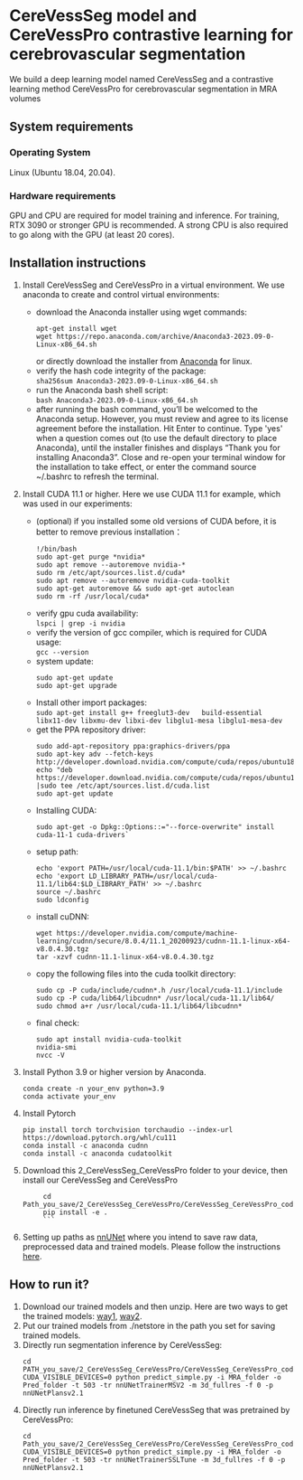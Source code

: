 # CereVessSeg model and CereVessPro contrastive learning for cerebrovascular segmentation
We build a deep learning model named CereVessSeg and a contrastive learning method CereVessPro for cerebrovascular segmentation in MRA volumes
## System requirements
### Operating System
Linux (Ubuntu 18.04, 20.04). 
### Hardware requirements
GPU and CPU are required for model training and inference. For training, RTX 3090 or stronger GPU is recommended. A strong CPU is also required to go along with the GPU (at least 20 cores).


## Installation instructions
1. Install CereVessSeg and CereVessPro in a virtual environment. We use anaconda to create and control virtual environments: 
	* download the Anaconda installer using wget commands:  
         ```
         apt-get install wget
	   wget https://repo.anaconda.com/archive/Anaconda3-2023.09-0-Linux-x86_64.sh
         ```  
      or directly download the installer from [Anaconda](https://www.anaconda.com/download#downloads) for linux.
	* verify the hash code integrity of the package:  
		`sha256sum Anaconda3-2023.09-0-Linux-x86_64.sh`
	* run the Anaconda bash shell script:  
		`bash Anaconda3-2023.09-0-Linux-x86_64.sh`
	* after running the bash command, you’ll be welcomed to the Anaconda setup. However, you must review and agree to its license agreement before the installation. Hit Enter to continue. Type 'yes' when a question comes out (to use the default directory to place Anaconda), until the installer finishes and displays “Thank you for installing Anaconda3”. Close and re-open your terminal window for the installation to take effect, or enter the command source ~/.bashrc to refresh the terminal.

2. Install CUDA 11.1 or higher. Here we use CUDA 11.1 for example, which was used in our experiments:
	* (optional) if you installed some old versions of CUDA before, it is better to remove previous installation：
         ```
		!/bin/bash
		sudo apt-get purge *nvidia*
		sudo apt remove --autoremove nvidia-*
		sudo rm /etc/apt/sources.list.d/cuda*
		sudo apt remove --autoremove nvidia-cuda-toolkit
		sudo apt-get autoremove && sudo apt-get autoclean
		sudo rm -rf /usr/local/cuda*
         ```
	* verify gpu cuda availability:  
			`lspci | grep -i nvidia`
	* verify the version of gcc compiler, which is required for CUDA usage:  
			`gcc --version`
	* system update:
         ```
      sudo apt-get update  
		sudo apt-get upgrade 
         ```
	* Install other import packages:  
			`sudo apt-get install g++ freeglut3-dev   build-essential libx11-dev libxmu-dev libxi-dev libglu1-mesa libglu1-mesa-dev`
	* get the PPA repository driver: 
         ```
		sudo add-apt-repository ppa:graphics-drivers/ppa
		sudo apt-key adv --fetch-keys http://developer.download.nvidia.com/compute/cuda/repos/ubuntu1804/x86_64/7fa2af80.pub  
		echo "deb https://developer.download.nvidia.com/compute/cuda/repos/ubuntu1804/x86_64/ |sudo tee /etc/apt/sources.list.d/cuda.list 
		sudo apt-get update
         ```
	* Installing CUDA:
         ```
		sudo apt-get -o Dpkg::Options::="--force-overwrite" install cuda-11-1 cuda-drivers`
         ``` 
	* setup path:
         ```
		echo 'export PATH=/usr/local/cuda-11.1/bin:$PATH' >> ~/.bashrc
		echo 'export LD_LIBRARY_PATH=/usr/local/cuda-11.1/lib64:$LD_LIBRARY_PATH' >> ~/.bashrc
		source ~/.bashrc
		sudo ldconfig
         ```
	* install cuDNN:
         ```
		wget https://developer.nvidia.com/compute/machine-learning/cudnn/secure/8.0.4/11.1_20200923/cudnn-11.1-linux-x64-v8.0.4.30.tgz
		tar -xzvf cudnn-11.1-linux-x64-v8.0.4.30.tgz
         ```
	* copy the following files into the cuda toolkit directory:
         ```
		sudo cp -P cuda/include/cudnn*.h /usr/local/cuda-11.1/include
		sudo cp -P cuda/lib64/libcudnn* /usr/local/cuda-11.1/lib64/
		sudo chmod a+r /usr/local/cuda-11.1/lib64/libcudnn*
         ```
	* final check:
         ```
		sudo apt install nvidia-cuda-toolkit
		nvidia-smi
		nvcc -V
         ```
3. Install Python 3.9 or higher version by Anaconda.  
    ```
    conda create -n your_env python=3.9
	conda activate your_env
	```
4. Install Pytorch 
    ```  
	pip install torch torchvision torchaudio --index-url https://download.pytorch.org/whl/cu111
	conda install -c anaconda cudnn
	conda install -c anaconda cudatoolkit
	```
5. Download this 2_CereVessSeg_CereVessPro folder to your device, then install our CereVessSeg and CereVessPro
   ```
		cd Path_you_save/2_CereVessSeg_CereVessPro/CereVessSeg_CereVessPro_code
    	pip install -e .
	    ```
 6. Setting up paths as [nnUNet](https://github.com/MIC-DKFZ/nnUNet/blob/master/documentation/set_environment_variables.md) where you intend to save raw data, preprocessed data and trained models. Please follow the instructions [here]( https://github.com/MIC-DKFZ/nnUNet/blob/master/documentation/setting_up_paths.md).
    
## How to run it?    		
   1. Download our trained models and then unzip. Here are two ways to get the trained models: [way1](https://pan.baidu.com/s/1v8X-hEaug5Jsawpra97Tcg?pwd=vhcq), 
   [way2](https://terabox.com/s/1V0DPKO9qrfQ6lkFvh3TJCA).
   2. Put our trained models from ./netstore in the path you set for saving trained models.
   3. Directly run segmentation inference by CereVessSeg:
		```
        cd PATH_you_save/2_CereVessSeg_CereVessPro/CereVessSeg_CereVessPro_code/nnunet/inference
        CUDA_VISIBLE_DEVICES=0 python predict_simple.py -i MRA_folder -o Pred_folder -t 503 -tr nnUNetTrainerMSV2 -m 3d_fullres -f 0 -p nnUNetPlansv2.1
        ```
   4. Directly run inference by finetuned CereVessSeg that was pretrained by CereVessPro:
    	```
   		cd Path_you_save/2_CereVessSeg_CereVessPro/CereVessSeg_CereVessPro_code/nnunet/inference
   		CUDA_VISIBLE_DEVICES=0 python predict_simple.py -i MRA_folder -o Pred_folder -t 503 -tr nnUNetTrainerSSLTune -m 3d_fullres -f 0 -p nnUNetPlansv2.1
   		```

